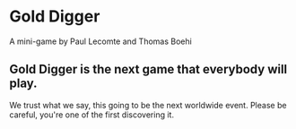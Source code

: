 # Gold Digger
A mini-game by Paul Lecomte and Thomas Boehi

## Gold Digger is the next game that everybody will play.
We trust what we say, this going to be the next worldwide event. Please be careful, you're one of the first discovering it.
